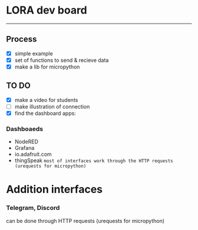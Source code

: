 # LORA dev board
----------
## Process
- [x] simple example
- [x] set of functions to send & recieve data
- [x] make a lib for micropython
## TO DO
- [x] make a video for students
- [ ] make illustration of connection
- [x] find the dashboard apps:
### Dashboaeds
 - NodeRED
 - Grafana
 - io.adafruit.com
 - thingSpeak
```most of interfaces work through the HTTP requests (urequests for micropython)```
# Addition interfaces
### Telegram, Discord
can be done through HTTP requests (urequests for micropython)
